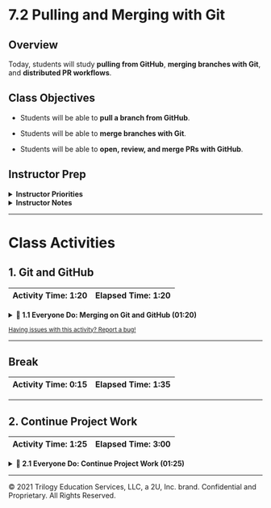 # 7.2 Pulling and Merging with Git

## Overview

Today, students will study **pulling from GitHub**, **merging branches with Git**, and **distributed PR workflows**.

## Class Objectives

* Students will be able to **pull a branch from GitHub**.

* Students will be able to **merge branches with Git**.

* Students will be able to **open, review, and merge PRs with GitHub**.

## Instructor Prep

<details>
    <summary><strong>Instructor Priorities</strong></summary>

* Install the appropriate text editor plugin to help visualize Git histories: [Git History](https://github.com/DonJayamanne/gitHistoryVSCode) in VS Code, [Git Time Machine](https://github.com/pidu/git-timemachine) for Sublime Text, and [git-time-machine](https://atom.io/packages/git-time-machine) for Atom.

</details>

<details>
    <summary><strong>Instructor Notes</strong></summary>

* Students should have most of today to work on projects, and the Git activities require group work.

  * To that end, you will send out today's activities for groups to work through on their own time, for at most the first half of class.

  * You should, however, reserve some time at the beginning of class to both **demonstrate pull.sh** from [01-Ins_Pull/pull.sh](Activities/01-Ins_Pull/Solved/pull.sh); and **how to merge branches with Git**.

* Please reference our [Student FAQ](../../../05-Instructor-Resources/README.md#unit-07-project-1) for answers to questions frequently asked by students of this program. If you have any recommendations for additional questions, feel free to log an issue or a pull request with your desired additions.

* Have your TAs refer to the [TimeTracker](TimeTracker.xlsx) to stay on track.

</details>

- - -

# Class Activities

## 1. Git and GitHub

| Activity Time:       1:20 |  Elapsed Time:      1:20  |
|---------------------------|---------------------------|

<details>
    <summary><strong>📣 1.1 Everyone Do: Merging on Git and GitHub (01:20)</strong></summary>

* **Files**

  * [README.md](Activities/02-Stu_Pull/README.md)—`pull` activity

  * [README.md](Activities/03-Evr_Merge/README.md)—`merge` activity

  * [README.md](Activities/04-Evr_Pull_Requests/README.md)—PR Workflow activity

#### Instructions

* Open the [slideshow](https://docs.google.com/presentation/d/1E1BLzBzc56YO6N2PnRvsJLYuFPpMVvySufm-R9FiFXM) and use slides 1-13 to accompany this next activity.

* Welcome the class, and let remind them that today will mostly be dedicated to projects.

* However, explain that:

  * You'll take a few minutes from the beginning of class to review Git concepts from the previous class as well as  **demonstrate some new (and crucial!) Git commands**

  * Groups will have a series of collaborative Git assignments to work on through the first half of class.

  * Explain that groups should work on the activities until lunch _at latest_, and spend the rest of class working on projects.

* Get started by asking a student to explain what a **branch** is.

* Explain that a **branch** is a timeline: It's its own independent history of changes.

  * In the most basic case, we would create a new branch from the main branch to create and track new changes.

* Point out that there are a number of benefits to making changes and "developing" on a separate branch:

  * It allows collaborators to edit and review changes before they are implemented on the shared `main` branch.

  * We can easily checkout commits unique to our changes without modifying other files.

* Ask a student to define what is **merging**.

* Explain that merging combines two branches together - the files, the commits and all other differences between the two branches are folded together and saved into a single branch.

  * Explain that the most common form of merging compares every pair of file's timelines between the two branches, and keep the one with the most recent updates.

  * When programming we will typically work on new features, bug fixes and other improvements on separate branches from the `main` branch. Once we finish developing and testing, we will merge the feature branches back to the `main` branch.

  * The end result is a _single branch_ with _every change_ made to either `other_branch` or `main`.

* Point out that we can merge branches using a local repository _or_ merge branches from a remote repository.

* Take a moment to demonstrate merging via local repository:

  * Create a new Git repo, and add a simple text file on `main`. Make a series of changes and commits.

  * Checkout a new branch, and change the text file on that branch. Make a different series of changes and commits.

  * Switch back to `main`, and use `git log` to demonstrate the commit history.

  * Then, switch to your development branch, and use `git log` to demonstrate the commit history.

  * Use the appropriate text editor plugin to visualize the differences between the branches: [Git History](https://github.com/DonJayamanne/gitHistoryVSCode) in VS Code, [Git Time Machine](https://github.com/pidu/git-timemachine) for Sublime Text, and [git-time-machine](https://atom.io/packages/git-time-machine) for Atom.

  * Point out that, along the way, we need to be aware if and when multiple branches are tracking changes for the same file.

  * Explain that when a file is modified simultaneously across multiple branches, Git will ask which version "wins" when we merge — this is called a **conflict**.

    * We will practice resolving conflicts later in the course.

* Take another moment to demonstrate merging via remote repository:

  * Navigate to the cloned github repository that we created in last class.

  * Checkout a new branch, and create a simple text file on that branch. Make a different series of changes and commits.

  * Push up your branch to the GitHub remote repository using the `git push origin <branch name>`

  * Demonstrate how to create a PR and merge using the Github interface. Be sure to merge your edited branch to main.

* Remind students that before we merge our branches locally it is important that we ensure that our local branch is up-to-date with the remote repository.

* We can ensure our local branch is up-to-date by performing a `git pull origin <branch name>` before performing the `git merge`.

  * You do not need to wait to use `git pull` when there are new changes, improvements or bug fixes on the remote branch. Pulling down changes to a branch while it is being actively developed is called **fast-forwarding** and is very common in software development.

* Open up [pull.sh](Activities/01-Ins_Pull/Solved/pull.sh), and talk through the `Git` commands it contains.

  * Explain that, to pull from GitHub to a branch that we're on, we checkout the branch and write: `git pull origin <branch name>`.

  * Explain that if you run: `git pull origin main` _while on_ `other_branch`, you will **merge the most recent version of** `main` **on GitHub into** `other_branch`.

* Send out the instructions for each of the activities.

* Send out the [Pull Workflow](Supplemental/PullWorkflow.md) and [Pull Request Workflow](Supplemental/PullRequestWorkflow.md) documents.

* Dismiss class to work on the GitHub activities.

  * Be sure to check-in with each group throughout the activity period to trouble shoot and/or offer conceptual input.

</details>

<sub>[Having issues with this activity? Report a bug!](https://form.jotform.com/200705887599168?activityOr=3+-+Git+and+Github&lessonpageTitle=Projects+%26+Collaboration+with+Git&lessonpageNumber=7.1&whereIs=DataViz-Lesson-Plans+GitHub&typeA18=https%3A%2F%2Fgithub.com%2Fcoding-boot-camp%2FDataViz-Lesson-Plans%2Fblob%2Fv1.1%2FDataviz-Lesson-Plans%2F01-Lesson-Plans%2F07-Project-1%2F1%2FLessonPlan.md)</sub>

- - -

## Break

| Activity Time:       0:15 |  Elapsed Time:      1:35  |
|---------------------------|---------------------------|

- - -

## 2. Continue Project Work

| Activity Time:       1:25 |  Elapsed Time:      3:00  |
|---------------------------|---------------------------|

<details>
    <summary><strong>🎉 2.1 Everyone Do: Continue Project Work (01:25)</strong></summary>

* Groups should work on projects for the remainder of class.

</details>

- - -

© 2021 Trilogy Education Services, LLC, a 2U, Inc. brand. Confidential and Proprietary. All Rights Reserved.
